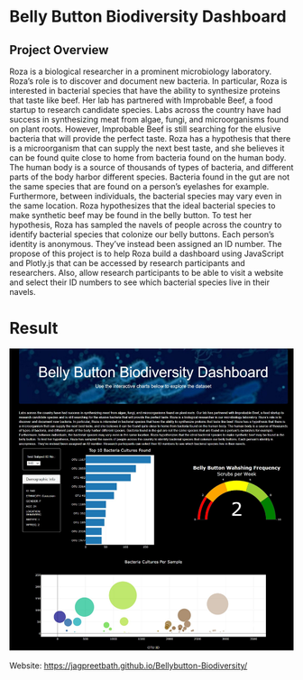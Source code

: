 # Belly Button Biodiversity Dashboard

## Project Overview

Roza is a biological researcher in a prominent microbiology laboratory. Roza’s role is to discover and document new bacteria. In particular, Roza is interested in bacterial species that have the ability to synthesize proteins that taste like beef. Her lab has partnered with Improbable Beef, a food startup to research candidate species. Labs across the country have had success in synthesizing meat from algae, fungi, and microorganisms found on plant roots. However, Improbable Beef is still searching for the elusive bacteria that will provide the perfect taste. Roza has a hypothesis that there is a microorganism that can supply the next best taste, and she believes it can be found quite close to home from bacteria found on the human body. 
The human body is a source of thousands of types of bacteria, and different parts of the body harbor different species. Bacteria found in the gut are not the same species that are found on a person’s eyelashes for example. Furthermore, between individuals, the bacterial species may vary even in the same location. Roza hypothesizes that the ideal bacterial species to make synthetic beef may be found in the belly button. To test her hypothesis, Roza has sampled the navels of people across the country to identify bacterial species that colonize our belly buttons. Each person’s identity is anonymous. They’ve instead been assigned an ID number.
The propose of this project is to help Roza build a dashboard using JavaScript and Plotly.js that can be accessed by research participants and researchers. Also, allow research participants to be able to visit a website and select their ID numbers to see which bacterial species live in their navels.

# Result 
![Final Result](./Resources/Result.png)

Website: https://jagpreetbath.github.io/Bellybutton-Biodiversity/